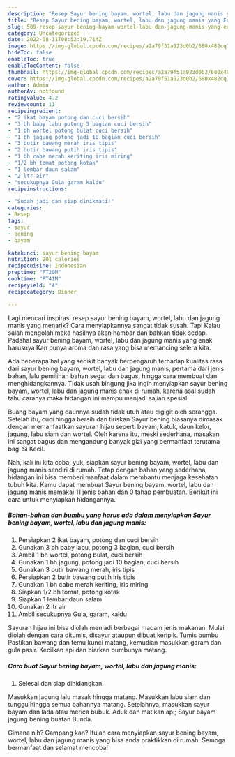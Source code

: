 ```yaml
---
description: "Resep Sayur bening bayam, wortel, labu dan jagung manis yang Enak"
title: "Resep Sayur bening bayam, wortel, labu dan jagung manis yang Enak"
slug: 509-resep-sayur-bening-bayam-wortel-labu-dan-jagung-manis-yang-enak
category: Uncategorized
date: 2022-08-11T08:52:19.714Z
image: https://img-global.cpcdn.com/recipes/a2a79f51a923d0b2/680x482cq70/sayur-bening-bayam-wortel-labu-dan-jagung-manis-foto-resep-utama.jpg
hideToc: false
enableToc: true
enableTocContent: false
thumbnail: https://img-global.cpcdn.com/recipes/a2a79f51a923d0b2/680x482cq70/sayur-bening-bayam-wortel-labu-dan-jagung-manis-foto-resep-utama.jpg
cover: https://img-global.cpcdn.com/recipes/a2a79f51a923d0b2/680x482cq70/sayur-bening-bayam-wortel-labu-dan-jagung-manis-foto-resep-utama.jpg
author: Admin
authorAv: notfound
ratingvalue: 4.2
reviewcount: 11
recipeingredient:
- "2 ikat bayam potong dan cuci bersih"
- "3 bh baby labu potong 3 bagian cuci bersih"
- "1 bh wortel potong bulat cuci bersih"
- "1 bh jagung potong jadi 10 bagian cuci bersih"
- "3 butir bawang merah iris tipis"
- "2 butir bawang putih iris tipis"
- "1 bh cabe merah keriting iris miring"
- "1/2 bh tomat potong kotak"
- "1 lembar daun salam"
- "2 ltr air"
- "secukupnya Gula garam kaldu"
recipeinstructions:

- "Sudah jadi dan siap dinikmati!"
categories:
- Resep
tags:
- sayur
- bening
- bayam

katakunci: sayur bening bayam 
nutrition: 201 calories
recipecuisine: Indonesian
preptime: "PT20M"
cooktime: "PT41M"
recipeyield: "4"
recipecategory: Dinner

---
```



Lagi mencari inspirasi resep sayur bening bayam, wortel, labu dan jagung manis yang menarik? Cara menyiapkannya sangat tidak susah. Tapi Kalau salah mengolah maka hasilnya akan hambar dan bahkan tidak sedap. Padahal sayur bening bayam, wortel, labu dan jagung manis yang enak harusnya Kan punya aroma dan rasa yang bisa memancing selera kita.


Ada beberapa hal yang sedikit banyak berpengaruh terhadap kualitas rasa dari sayur bening bayam, wortel, labu dan jagung manis, pertama dari jenis bahan, lalu pemilihan bahan segar dan bagus, hingga cara membuat dan menghidangkannya. Tidak usah bingung jika ingin menyiapkan sayur bening bayam, wortel, labu dan jagung manis enak di rumah, karena asal sudah tahu caranya maka hidangan ini mampu menjadi sajian spesial.

Buang bayam yang daunnya sudah tidak utuh atau digigit oleh serangga. Setelah itu, cuci hingga bersih dan tiriskan Sayur bening biasanya dimasak dengan memanfaatkan sayuran hijau seperti bayam, katuk, daun kelor, jagung, labu siam dan wortel. Oleh karena itu, meski sederhana, masakan ini sangat bagus dan mengandung banyak gizi yang bermanfaat terutama bagi Si Kecil.


Nah, kali ini kita coba, yuk, siapkan sayur bening bayam, wortel, labu dan jagung manis sendiri di rumah. Tetap dengan bahan yang sederhana, hidangan ini bisa memberi manfaat dalam membantu menjaga kesehatan tubuh kita. Kamu dapat membuat Sayur bening bayam, wortel, labu dan jagung manis memakai 11 jenis bahan dan 0 tahap pembuatan. Berikut ini cara untuk menyiapkan hidangannya.

<!--inarticleads1-->

##### Bahan-bahan dan bumbu yang harus ada dalam menyiapkan Sayur bening bayam, wortel, labu dan jagung manis:

1. Persiapkan 2 ikat bayam, potong dan cuci bersih
1. Gunakan 3 bh baby labu, potong 3 bagian, cuci bersih
1. Ambil 1 bh wortel, potong bulat, cuci bersih
1. Gunakan 1 bh jagung, potong jadi 10 bagian, cuci bersih
1. Gunakan 3 butir bawang merah, iris tipis
1. Persiapkan 2 butir bawang putih iris tipis
1. Gunakan 1 bh cabe merah keriting, iris miring
1. Siapkan 1/2 bh tomat, potong kotak
1. Siapkan 1 lembar daun salam
1. Gunakan 2 ltr air
1. Ambil secukupnya Gula, garam, kaldu


Sayuran hijau ini bisa diolah menjadi berbagai macam jenis makanan. Mulai diolah dengan cara ditumis, disayur ataupun dibuat keripik. Tumis bumbu Pastikan bawang dan temu kunci matang, kemudian masukkan garam dan gula pasir. Kecilkan api dan biarkan bumbunya matang. 

<!--inarticleads2-->

##### Cara buat Sayur bening bayam, wortel, labu dan jagung manis:


1. Selesai dan siap dihidangkan!

Masukkan jagung lalu masak hingga matang. Masukkan labu siam dan tunggu hingga semua bahannya matang. Setelahnya, masukkan sayur bayam dan lada atau merica bubuk. Aduk dan matikan api; Sayur bayam jagung bening buatan Bunda. 

Gimana nih? Gampang kan? Itulah cara menyiapkan sayur bening bayam, wortel, labu dan jagung manis yang bisa anda praktikkan di rumah. Semoga bermanfaat dan selamat mencoba!
